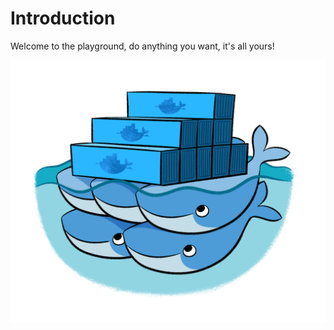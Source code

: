 # Introduction

Welcome to the playground, do anything you want, it's all yours!

![Logo](img/image.png)
